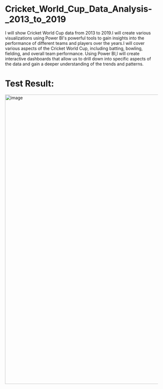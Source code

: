 # Cricket_World_Cup_Data_Analysis-_2013_to_2019
I will show Cricket World Cup data from 2013 to 2019.I will create various visualizations using Power BI's powerful tools to gain insights into the performance of different teams and players over the years.I will cover various aspects of the Cricket World Cup, including batting, bowling, fielding, and overall team performance. Using Power BI,I will create interactive dashboards that allow us to drill down into specific aspects of the data and gain a deeper understanding of the trends and patterns.
# Test Result:
<img width="950" alt="image" src="https://github.com/omarfarukpappu/Cricket_World_Cup_Data_Analysis-_2013_to_2019/assets/124276661/d19568da-e348-4452-a176-808f116e8e8e">
